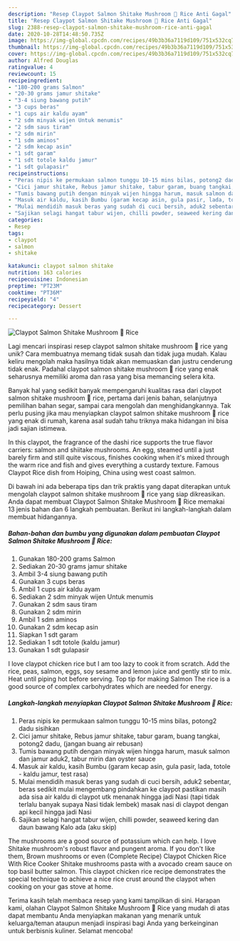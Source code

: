 ```yaml
---
description: "Resep Claypot Salmon Shitake Mushroom 🍄 Rice Anti Gagal"
title: "Resep Claypot Salmon Shitake Mushroom 🍄 Rice Anti Gagal"
slug: 2388-resep-claypot-salmon-shitake-mushroom-rice-anti-gagal
date: 2020-10-28T14:48:50.735Z
image: https://img-global.cpcdn.com/recipes/49b3b36a7119d109/751x532cq70/claypot-salmon-shitake-mushroom-🍄-rice-foto-resep-utama.jpg
thumbnail: https://img-global.cpcdn.com/recipes/49b3b36a7119d109/751x532cq70/claypot-salmon-shitake-mushroom-🍄-rice-foto-resep-utama.jpg
cover: https://img-global.cpcdn.com/recipes/49b3b36a7119d109/751x532cq70/claypot-salmon-shitake-mushroom-🍄-rice-foto-resep-utama.jpg
author: Alfred Douglas
ratingvalue: 4
reviewcount: 15
recipeingredient:
- "180-200 grams Salmon"
- "20-30 grams jamur shitake"
- "3-4 siung bawang putih"
- "3 cups beras"
- "1 cups air kaldu ayam"
- "2 sdm minyak wijen Untuk menumis"
- "2 sdm saus tiram"
- "2 sdm mirin"
- "1 sdm aminos"
- "2 sdm kecap asin"
- "1 sdt garam"
- "1 sdt totole kaldu jamur"
- "1 sdt gulapasir"
recipeinstructions:
- "Peras nipis ke permukaan salmon tunggu 10-15 mins bilas, potong2 dadu sisihkan"
- "Cici jamur shitake, Rebus jamur shitake, tabur garam, buang tangkai, potong2 dadu, (jangan buang air rebusan)"
- "Tumis bawang putih dengan minyak wijen hingga harum, masuk salmon dan jamur aduk2, tabur mirin dan oyster sauce"
- "Masuk air kaldu, kasih Bumbu (garam kecap asin, gula pasir, lada, totole - kaldu jamur, test rasa)"
- "Mulai mendidih masuk beras yang sudah di cuci bersih, aduk2 sebentar, beras sedikit mulai mengembang pindahkan ke claypot pastikan masih ada sisa air kaldu di claypot utk menanak hingga jadi Nasi (tapi tidak terlalu banyak supaya Nasi tidak lembek) masak nasi di claypot dengan api kecil hingga jadi Nasi"
- "Sajikan selagi hangat tabur wijen, chilli powder, seaweed kering dan daun bawang Kalo ada (aku skip)"
categories:
- Resep
tags:
- claypot
- salmon
- shitake

katakunci: claypot salmon shitake 
nutrition: 163 calories
recipecuisine: Indonesian
preptime: "PT23M"
cooktime: "PT36M"
recipeyield: "4"
recipecategory: Dessert

---
```



![Claypot Salmon Shitake Mushroom 🍄 Rice](https://img-global.cpcdn.com/recipes/49b3b36a7119d109/751x532cq70/claypot-salmon-shitake-mushroom-🍄-rice-foto-resep-utama.jpg)

Lagi mencari inspirasi resep claypot salmon shitake mushroom 🍄 rice yang unik? Cara membuatnya memang tidak susah dan tidak juga mudah. Kalau keliru mengolah maka hasilnya tidak akan memuaskan dan justru cenderung tidak enak. Padahal claypot salmon shitake mushroom 🍄 rice yang enak seharusnya memiliki aroma dan rasa yang bisa memancing selera kita.

Banyak hal yang sedikit banyak mempengaruhi kualitas rasa dari claypot salmon shitake mushroom 🍄 rice, pertama dari jenis bahan, selanjutnya pemilihan bahan segar, sampai cara mengolah dan menghidangkannya. Tak perlu pusing jika mau menyiapkan claypot salmon shitake mushroom 🍄 rice yang enak di rumah, karena asal sudah tahu triknya maka hidangan ini bisa jadi sajian istimewa.

In this claypot, the fragrance of the dashi rice supports the true flavor carriers: salmon and shiitake mushrooms. An egg, steamed until a just barely firm and still quite viscous, finishes cooking when it&#39;s mixed through the warm rice and fish and gives everything a custardy texture. Famous Claypot Rice dish from Hoiping, China using west coast salmon.


Di bawah ini ada beberapa tips dan trik praktis yang dapat diterapkan untuk mengolah claypot salmon shitake mushroom 🍄 rice yang siap dikreasikan. Anda dapat membuat Claypot Salmon Shitake Mushroom 🍄 Rice memakai 13 jenis bahan dan 6 langkah pembuatan. Berikut ini langkah-langkah dalam membuat hidangannya.

<!--inarticleads1-->

##### Bahan-bahan dan bumbu yang digunakan dalam pembuatan Claypot Salmon Shitake Mushroom 🍄 Rice:

1. Gunakan 180-200 grams Salmon
1. Sediakan 20-30 grams jamur shitake
1. Ambil 3-4 siung bawang putih
1. Gunakan 3 cups beras
1. Ambil 1 cups air kaldu ayam
1. Sediakan 2 sdm minyak wijen Untuk menumis
1. Gunakan 2 sdm saus tiram
1. Gunakan 2 sdm mirin
1. Ambil 1 sdm aminos
1. Gunakan 2 sdm kecap asin
1. Siapkan 1 sdt garam
1. Sediakan 1 sdt totole (kaldu jamur)
1. Gunakan 1 sdt gulapasir


I love claypot chicken rice but I am too lazy to cook it from scratch. Add the rice, peas, salmon, eggs, soy sesame and lemon juice and gently stir to mix. Heat until piping hot before serving. Top tip for making Salmon The rice is a good source of complex carbohydrates which are needed for energy. 

<!--inarticleads2-->

##### Langkah-langkah menyiapkan Claypot Salmon Shitake Mushroom 🍄 Rice:

1. Peras nipis ke permukaan salmon tunggu 10-15 mins bilas, potong2 dadu sisihkan
1. Cici jamur shitake, Rebus jamur shitake, tabur garam, buang tangkai, potong2 dadu, (jangan buang air rebusan)
1. Tumis bawang putih dengan minyak wijen hingga harum, masuk salmon dan jamur aduk2, tabur mirin dan oyster sauce
1. Masuk air kaldu, kasih Bumbu (garam kecap asin, gula pasir, lada, totole - kaldu jamur, test rasa)
1. Mulai mendidih masuk beras yang sudah di cuci bersih, aduk2 sebentar, beras sedikit mulai mengembang pindahkan ke claypot pastikan masih ada sisa air kaldu di claypot utk menanak hingga jadi Nasi (tapi tidak terlalu banyak supaya Nasi tidak lembek) masak nasi di claypot dengan api kecil hingga jadi Nasi
1. Sajikan selagi hangat tabur wijen, chilli powder, seaweed kering dan daun bawang Kalo ada (aku skip)


The mushrooms are a good source of potassium which can help. I love Shitake mushroom&#39;s robust flavor and pungent aroma. If you don&#39;t like them, Brown mushrooms or even (Complete Recipe) Claypot Chicken Rice With Rice Cooker Shitake mushrooms pasta with a avocado cream sauce on top basil butter salmon. This claypot chicken rice recipe demonstrates the special technique to achieve a nice rice crust around the claypot when cooking on your gas stove at home. 

Terima kasih telah membaca resep yang kami tampilkan di sini. Harapan kami, olahan Claypot Salmon Shitake Mushroom 🍄 Rice yang mudah di atas dapat membantu Anda menyiapkan makanan yang menarik untuk keluarga/teman ataupun menjadi inspirasi bagi Anda yang berkeinginan untuk berbisnis kuliner. Selamat mencoba!
